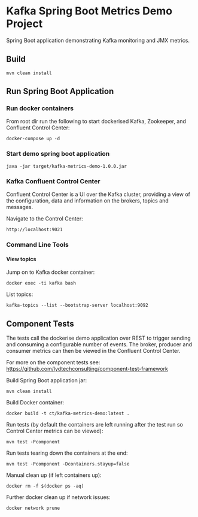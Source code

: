 # Kafka Spring Boot Metrics Demo Project

Spring Boot application demonstrating Kafka monitoring and JMX metrics.

## Build
```
mvn clean install
```

## Run Spring Boot Application

### Run docker containers

From root dir run the following to start dockerised Kafka, Zookeeper, and Confluent Control Center:
```
docker-compose up -d
```

### Start demo spring boot application
```
java -jar target/kafka-metrics-demo-1.0.0.jar
```

### Kafka Confluent Control Center

Confluent Control Center is a UI over the Kafka cluster, providing a view of the configuration, data and information on the brokers, topics and messages.

Navigate to the Control Center:
```
http://localhost:9021
```

### Command Line Tools

#### View topics

Jump on to Kafka docker container:
```
docker exec -ti kafka bash
```

List topics:
```
kafka-topics --list --bootstrap-server localhost:9092
```

## Component Tests

The tests call the dockerise demo application over REST to trigger sending and consuming a configurable number of events.  The broker, producer and consumer metrics can then be viewed in the Confluent Control Center.

For more on the component tests see: https://github.com/lydtechconsulting/component-test-framework

Build Spring Boot application jar:
```
mvn clean install
```

Build Docker container:
```
docker build -t ct/kafka-metrics-demo:latest .
```

Run tests (by default the containers are left running after the test run so Control Center metrics can be viewed):
```
mvn test -Pcomponent
```

Run tests tearing down the containers at the end:
```
mvn test -Pcomponent -Dcontainers.stayup=false
```

Manual clean up (if left containers up):
```
docker rm -f $(docker ps -aq)
```

Further docker clean up if network issues:
```
docker network prune
```
